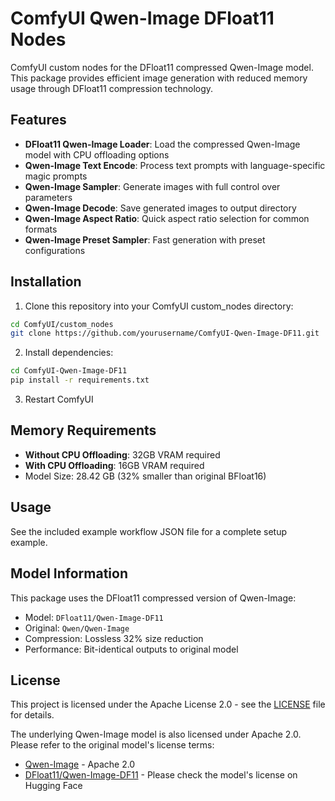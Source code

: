 # ComfyUI Qwen-Image DFloat11 Nodes

ComfyUI custom nodes for the DFloat11 compressed Qwen-Image model. This package provides efficient image generation with reduced memory usage through DFloat11 compression technology.

## Features

- **DFloat11 Qwen-Image Loader**: Load the compressed Qwen-Image model with CPU offloading options
- **Qwen-Image Text Encode**: Process text prompts with language-specific magic prompts
- **Qwen-Image Sampler**: Generate images with full control over parameters
- **Qwen-Image Decode**: Save generated images to output directory
- **Qwen-Image Aspect Ratio**: Quick aspect ratio selection for common formats
- **Qwen-Image Preset Sampler**: Fast generation with preset configurations

## Installation

1. Clone this repository into your ComfyUI custom_nodes directory:
```bash
cd ComfyUI/custom_nodes
git clone https://github.com/yourusername/ComfyUI-Qwen-Image-DF11.git
```

2. Install dependencies:
```bash
cd ComfyUI-Qwen-Image-DF11
pip install -r requirements.txt
```

3. Restart ComfyUI

## Memory Requirements

- **Without CPU Offloading**: 32GB VRAM required
- **With CPU Offloading**: 16GB VRAM required
- Model Size: 28.42 GB (32% smaller than original BFloat16)

## Usage

See the included example workflow JSON file for a complete setup example.

## Model Information

This package uses the DFloat11 compressed version of Qwen-Image:
- Model: `DFloat11/Qwen-Image-DF11`
- Original: `Qwen/Qwen-Image`
- Compression: Lossless 32% size reduction
- Performance: Bit-identical outputs to original model

## License

This project is licensed under the Apache License 2.0 - see the [LICENSE](LICENSE) file for details.

The underlying Qwen-Image model is also licensed under Apache 2.0. Please refer to the original model's license terms:
- [Qwen-Image](https://huggingface.co/Qwen/Qwen-Image) - Apache 2.0
- [DFloat11/Qwen-Image-DF11](https://huggingface.co/DFloat11/Qwen-Image-DF11) - Please check the model's license on Hugging Face